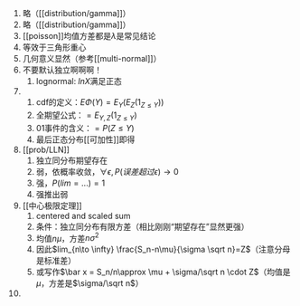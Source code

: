 1. 略（[[distribution/gamma]]）
2. 略（[[distribution/gamma]]）
3. [[poisson]]均值方差都是$\lambda$是常见结论
4. 等效于三角形重心
5. 几何意义显然（参考[[multi-normal]]）
6. 不要默认独立啊啊啊！
   1. lognormal: $lnX$满足正态
7. 
   1. cdf的定义：$E\Phi(Y)=E_Y(E_Z(1_{Z\le Y}))$
   2. 全期望公式：$=E_{Y,Z}(1_{Z\le Y})$
   3. 01事件的含义：$=P(Z\le Y)$
   4. 最后正态分布[[可加性]]即得
8. [[prob/LLN]]
   1. 独立同分布期望存在
   2. 弱，依概率收敛，$\forall \epsilon, P(误差超过\epsilon)\to 0$
   3. 强，$P(lim = ...)=1$
   4. 强推出弱
9.  [[中心极限定理]]
    1.  centered and scaled sum
    2.  条件：独立同分布有限方差（相比刚刚“期望存在”显然更强）
    3.  均值$n\mu$，方差$n\sigma^2$
    4.  因此$lim_{n\to \infty} \frac{S_n-n\mu}{\sigma \sqrt n}=Z$（注意分母是标准差）
    1.  或写作$\bar x = S_n/n\approx \mu + \sigma/\sqrt n \cdot Z$（均值是$\mu$，方差是$\sigma/\sqrt n$）
10. 